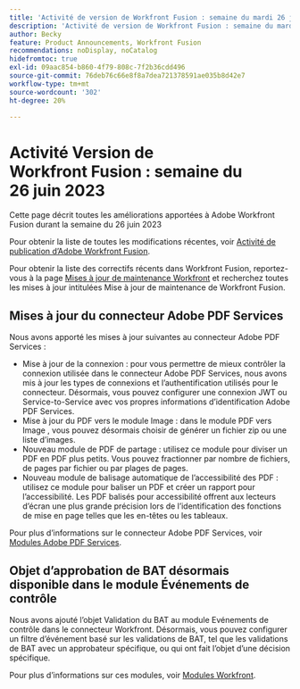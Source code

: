 ```yaml
---
title: 'Activité de version de Workfront Fusion : semaine du mardi 26 juin 2023'
description: 'Activité de version de Workfront Fusion : semaine du mardi 26 juin 2023'
author: Becky
feature: Product Announcements, Workfront Fusion
recommendations: noDisplay, noCatalog
hidefromtoc: true
exl-id: 09aac854-b860-4f79-808c-7f2b36cdd496
source-git-commit: 76deb76c66e8f8a7dea721378591ae035b8d42e7
workflow-type: tm+mt
source-wordcount: '302'
ht-degree: 20%

---
```


# Activité Version de Workfront Fusion : semaine du 26 juin 2023

Cette page décrit toutes les améliorations apportées à Adobe Workfront Fusion durant la semaine du 26 juin 2023

Pour obtenir la liste de toutes les modifications récentes, voir [Activité de publication d’Adobe Workfront Fusion](../../../product-announcements/product-releases/fusion-release-activity/fusion-release-activity.md).

Pour obtenir la liste des correctifs récents dans Workfront Fusion, reportez-vous à la page [Mises à jour de maintenance Workfront](https://experienceleague.adobe.com/docs/workfront-known-issues/releases/current-updates.html?lang=fr) et recherchez toutes les mises à jour intitulées Mise à jour de maintenance de Workfront Fusion.

## Mises à jour du connecteur Adobe PDF Services

Nous avons apporté les mises à jour suivantes au connecteur Adobe PDF Services :

* Mise à jour de la connexion : pour vous permettre de mieux contrôler la connexion utilisée dans le connecteur Adobe PDF Services, nous avons mis à jour les types de connexions et l’authentification utilisés pour le connecteur. Désormais, vous pouvez configurer une connexion JWT ou Service-to-Service avec vos propres informations d’identification Adobe PDF Services.
* Mise à jour du PDF vers le module Image : dans le module PDF vers Image , vous pouvez désormais choisir de générer un fichier zip ou une liste d’images.
* Nouveau module de PDF de partage : utilisez ce module pour diviser un PDF en PDF plus petits. Vous pouvez fractionner par nombre de fichiers, de pages par fichier ou par plages de pages.
* Nouveau module de balisage automatique de l’accessibilité des PDF : utilisez ce module pour baliser un PDF et créer un rapport pour l’accessibilité. Les PDF balisés pour accessibilité offrent aux lecteurs d’écran une plus grande précision lors de l’identification des fonctions de mise en page telles que les en-têtes ou les tableaux.

Pour plus d’informations sur le connecteur Adobe PDF Services, voir [Modules Adobe PDF Services](/help/quicksilver/workfront-fusion/apps-and-their-modules/pdf-modules.md).

## Objet d’approbation de BAT désormais disponible dans le module Événements de contrôle

Nous avons ajouté l’objet Validation du BAT au module Evénements de contrôle dans le connecteur Workfront. Désormais, vous pouvez configurer un filtre d’événement basé sur les validations de BAT, tel que les validations de BAT avec un approbateur spécifique, ou qui ont fait l’objet d’une décision spécifique.

Pour plus d’informations sur ces modules, voir [Modules Workfront](/help/quicksilver/workfront-fusion/apps-and-their-modules/workfront-modules.md#triggers).
